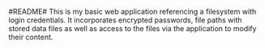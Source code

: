 #README#
This is my basic web application referencing a filesystem with login credentials.  It incorporates encrypted passwords, file paths with stored data files as well as access to the files via the application to modify their content.
